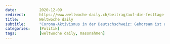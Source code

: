 ```yaml
---
date:          2020-12-09
redirect:      https://www.weltwoche-daily.ch/beitrag/auf-die-festtage-hat-der-corona-aktivismus-die-deutschschweiz-erreicht-gehorsam-ist-angesagt-egal-ob-es-etwas-nuetzt/
title:         Weltwoche daily
subtitle:      "Corona-Aktivismus in der Deutschschweiz: Gehorsam ist angesagt, egal ob es etwas nützt"
categories:    [Politik]
tags:          [weltwoche daily, massnahmen]
---
```

